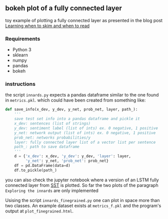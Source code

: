 ## bokeh plot of a fully connected layer

toy example of plotting a fully connected layer as presented
in the blog post [Learning when to skim and when to read](https://metamind.io/research/learning-when-to-skim-and-when-to-read)

### Requirements

- Python 3
- sklearn
- numpy
- pandas
- bokeh

### instructions

the script `innards.py` expects a pandas dataframe similar to the one found in
`metrics.pkl`. which could have been created from something like:

```python
def save_info(x_dev, y_dev, y_net, prob_net, layer, path_):
    '''
    save test set info into a pandas dataframe and pickle it
    x_dev: sentences (list of strings)
    y_dev: sentiment label (list of ints) ex. 0 negative, 1 positive
    y_net: network output (list of ints) ex. 0 negative, 1 positive
    prob_net: networks probabilities/y
    layer: fully connected layer list of a vector list per sentence
    path_: path to save dataframe
    '''
    d = {'x_dev': x_dev, 'y_dev': y_dev, 'layer': layer,
         'y_net': y_net, 'prob_net': prob_net}
    df = pd.DataFrame(data=d)
    df.to_pickle(path_)
```

you can also check the jupyter notebook where a version of an LSTM fully connected
layer from [SST](https://nlp.stanford.edu/sentiment/index.html) is plotted. So far the
two plots of the paragraph `Exploring the innards` are only implemented

Usising the script `innards_finegrained.py` one can plot in space more than two classes.
An example dataset exists at `metrics_f.pkl` and the program's output at `plot_finegrained.html`.
